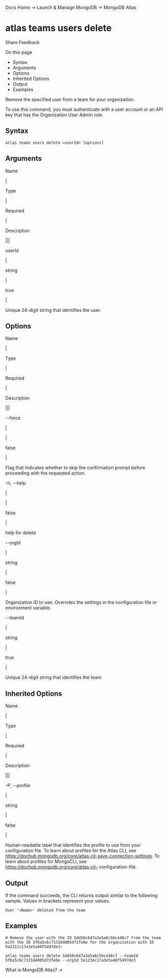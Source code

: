 Docs Home → Launch & Manage MongoDB → MongoDB Atlas

# atlas teams users delete

Share Feedback

On this page

  * Syntax
  * Arguments
  * Options
  * Inherited Options
  * Output
  * Examples

Remove the specified user from a team for your organization.

To use this command, you must authenticate with a user account or an API key
that has the Organization User Admin role.

## Syntax

    
    
    atlas teams users delete <userId> [options]  
      
  
## Arguments

Name

|

Type

|

Required

|

Description  
  
|||  
  
userId

|

string

|

true

|

Unique 24-digit string that identifies the user.  
  
## Options

Name

|

Type

|

Required

|

Description  
  
|||  
  
\--force

|

|

false

|

Flag that indicates whether to skip the confirmation prompt before proceeding
with the requested action.  
  
-h, --help

|

|

false

|

help for delete  
  
\--orgId

|

string

|

false

|

Organization ID to use. Overrides the settings in the configuration file or
environment variable.  
  
\--teamId

|

string

|

true

|

Unique 24-digit string that identifies the team.  
  
## Inherited Options

Name

|

Type

|

Required

|

Description  
  
|||  
  
-P, --profile

|

string

|

false

|

Human-readable label that identifies the profile to use from your
configuration file. To learn about profiles for the Atlas CLI, see
https://dochub.mongodb.org/core/atlas-cli-save-connection-settings. To learn
about profiles for MongoCLI, see https://dochub.mongodb.org/core/atlas-cli-
configuration-file.  
  
## Output

If the command succeeds, the CLI returns output similar to the following
sample. Values in brackets represent your values.

    
    
    User '<Name>' deleted from the team  
      
  
## Examples

    
    
    # Remove the user with the ID 5dd58c647a3e5a6c5bce46c7 from the team with the ID 5f6a5c6c713184005d72fe6e for the organization with ID 5e2211c17a3e5a48f5497de3:  
      
    atlas teams users delete 5dd58c647a3e5a6c5bce46c7 --teamId 5f6a5c6c713184005d72fe6e --orgId 5e1234c17a3e5a48f5497de3  
  
What is MongoDB Atlas? →

